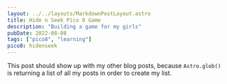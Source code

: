 ```yaml
---
layout: ../../layouts/MarkdownPostLayout.astro
title: Hide n Seek Pico 8 Game
description: "Building a game for my girls"
pubDate: 2022-08-08
tags: ["pico8", "learning"]
pico8: hidenseek
---
```

This post should show up with my other blog posts, because `Astro.glob()` is returning a list of all my posts in order to create my list.